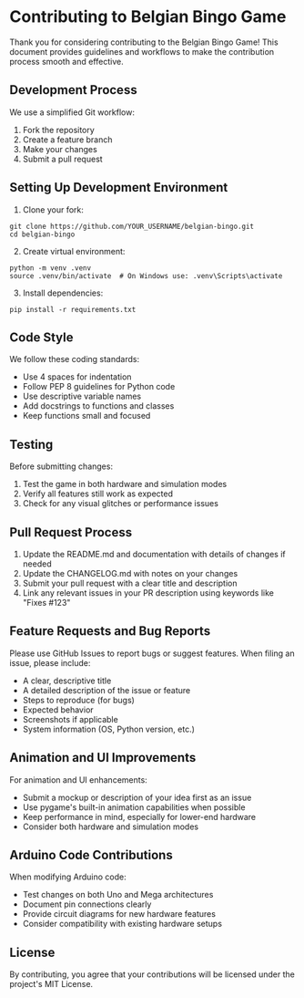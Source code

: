 # Contributing to Belgian Bingo Game

Thank you for considering contributing to the Belgian Bingo Game! This document provides guidelines and workflows to make the contribution process smooth and effective.

## Development Process

We use a simplified Git workflow:

1. Fork the repository
2. Create a feature branch
3. Make your changes
4. Submit a pull request

## Setting Up Development Environment

1. Clone your fork:
```
git clone https://github.com/YOUR_USERNAME/belgian-bingo.git
cd belgian-bingo
```

2. Create virtual environment:
```
python -m venv .venv
source .venv/bin/activate  # On Windows use: .venv\Scripts\activate
```

3. Install dependencies:
```
pip install -r requirements.txt
```

## Code Style

We follow these coding standards:
- Use 4 spaces for indentation
- Follow PEP 8 guidelines for Python code
- Use descriptive variable names
- Add docstrings to functions and classes
- Keep functions small and focused

## Testing

Before submitting changes:

1. Test the game in both hardware and simulation modes
2. Verify all features still work as expected
3. Check for any visual glitches or performance issues

## Pull Request Process

1. Update the README.md and documentation with details of changes if needed
2. Update the CHANGELOG.md with notes on your changes
3. Submit your pull request with a clear title and description
4. Link any relevant issues in your PR description using keywords like "Fixes #123"

## Feature Requests and Bug Reports

Please use GitHub Issues to report bugs or suggest features. When filing an issue, please include:

- A clear, descriptive title
- A detailed description of the issue or feature
- Steps to reproduce (for bugs)
- Expected behavior
- Screenshots if applicable
- System information (OS, Python version, etc.)

## Animation and UI Improvements

For animation and UI enhancements:
- Submit a mockup or description of your idea first as an issue
- Use pygame's built-in animation capabilities when possible
- Keep performance in mind, especially for lower-end hardware
- Consider both hardware and simulation modes

## Arduino Code Contributions

When modifying Arduino code:
- Test changes on both Uno and Mega architectures
- Document pin connections clearly
- Provide circuit diagrams for new hardware features
- Consider compatibility with existing hardware setups

## License

By contributing, you agree that your contributions will be licensed under the project's MIT License.